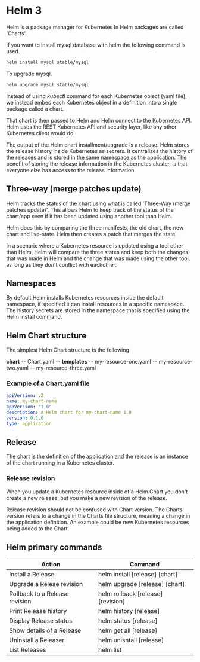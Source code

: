 # Helm 3

Helm is a package manager for Kubernetes In Helm packages are called 'Charts'.

If you want to install mysql database with helm the following command is used.

```sh
helm install mysql stable/mysql
```

To upgrade mysql.

```sh
helm upgrade mysql stable/mysql
```

Instead of using *kubectl* command for each Kubernetes object (yaml file), we instead embed each Kubernetes object in a definition into a single package called a chart.
 
That chart is then passed to Helm and Helm connect to the Kubernetes API. Helm uses the REST Kubernetes API and security layer, like any other Kubernetes client would do. 

The output of the Helm chart installment/upgrade is a release. Helm stores the release history inside Kubernetes as secrets. It centralizes the history of the releases and is stored in the same namespace as the application. The benefit of storing the release information in the Kubernetes cluster, is that everyone else has access to the release information.

## Three-way (merge patches update)

Helm tracks the status of the chart using what is called 'Three-Way (merge patches update)'. This allows Helm to keep track of the status of the chart/app even if it has been updated using another tool than Helm. 

Helm does this by comparing the three manifests, the old chart, the new chart and live-state. Helm then creates a patch that merges the state. 

In a scenario where a Kubernetes resource is updated using a tool other than Helm, Helm will compare the three states and keep both the changes that was made in Helm and the change that was made using the other tool, as long as they don't conflict with eachother.

## Namespaces

By default Helm installs Kubernetes resources inside the default namespace, if specified it can install resources in a specific namespace. The history secrets are stored in the namespace that is specified using the Helm install command.

## Helm Chart structure

The simplest Helm Chart structure is the following

**chart**
-- Chart.yaml
-- **templates**
    -- my-resource-one.yaml
    -- my-resource-two.yaml
    -- my-resource-three.yaml

### Example of a Chart.yaml file

```yaml
apiVersion: v2
name: my-chart-name
appVersion: "1.0"
description: A Helm chart for my-chart-name 1.0
version: 0.1.0
type: application
```

## Release

The chart is the definition of the application and the release is an instance of the chart running in a Kubernetes cluster.

### Release revision

When you update a Kubernetes resource inside of a Helm Chart you don't create a new release, but you make a new revision of the release. 

Release revision should not be confused with Chart version. The Charts version refers to a change in the Charts file structure, meaning a change in the application definition. An example could be new Kubernetes resources being added to the Chart.

## Helm primary commands

| Action                         | Command                            |
| -----------                    | -----------                        |
| Install a Release              | helm install [release] [chart]     |
| Upgrade a Releae revision      | helm upgrade [release] [chart]     |
| Rollback to a Release revision | helm rollback [release] [revision] |
| Print Release history          | helm history [release]             |
| Display Release status         | helm status [release]              |
| Show details of a Release      | helm get all [release]             |
| Uninstall a Releaser           | helm unisntall [release]           |
| List Releases                  | helm list                          |

